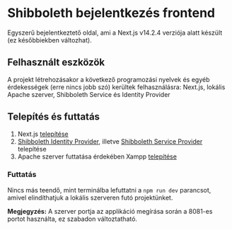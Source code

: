 # Shibboleth bejelentkezés frontend
Egyszerű bejelentkeztető oldal, ami a Next.js v14.2.4 verziója alatt készült (ez későbbiekben változhat).

## Felhasznált eszközök
A projekt létrehozásakor a következő programozási nyelvek és egyéb érdekességek (erre nincs jobb szó) kerültek felhasználásra: Next.js, lokális Apache szerver, Shibboleth Service és Identity Provider

## Telepítés és futtatás
1. Next.js [telepítése](https://nextjs.org/docs/getting-started/installation)
2. [Shibboleth Identity Provider](https://shibboleth.net/downloads/identity-provider/4.3.3/), illetve [Shibboleth Service Provider](https://shibboleth.net/downloads/service-provider/3.4.1/) telepítése
3. Apache szerver futtatása érdekében Xampp [telepítése](https://www.apachefriends.org/hu/download.html)

### Futtatás
Nincs más teendő, mint terminálba lefuttatni a `npm run dev` parancsot, amivel elindíthatjuk a lokális szerveren futó projektünket.

**Megjegyzés:** A szerver portja az applikáció megírása során a 8081-es portot használta, ez szabadon változtatható.